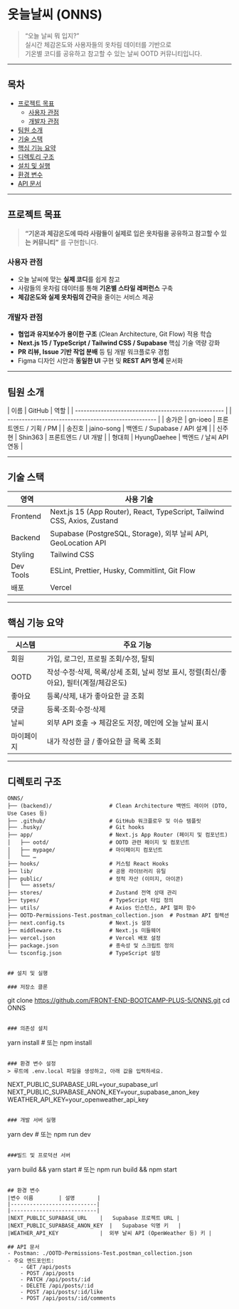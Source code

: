# 옷늘날씨 (ONNS)

> “오늘 날씨 뭐 입지?”  
> 실시간 체감온도와 사용자들의 옷차림 데이터를 기반으로  
> 기온별 코디를 공유하고 참고할 수 있는 날씨 OOTD 커뮤니티입니다.

---

## 목차
- [프로젝트 목표](#프로젝트-목표)  
  - [사용자 관점](#사용자-관점)  
  - [개발자 관점](#개발자-관점)  
- [팀원 소개](#팀원-소개)
- [기술 스택](#기술-스택)  
- [핵심 기능 요약](#핵심-기능-요약)  
- [디렉토리 구조](#디렉토리-구조)  
- [설치 및 실행](#설치-및-실행)  
- [환경 변수](#환경-변수)  
- [API 문서](#api-문서)  


---

## 프로젝트 목표

> **“기온과 체감온도에 따라 사람들이 실제로 입은 옷차림을 공유하고 참고할 수 있는 커뮤니티”** 를 구현합니다.

### 사용자 관점
- 오늘 날씨에 맞는 **실제 코디**를 쉽게 참고  
- 사람들의 옷차림 데이터를 통해 **기온별 스타일 레퍼런스** 구축  
- **체감온도와 실제 옷차림의 간극**을 줄이는 서비스 제공  

### 개발자 관점
- **협업과 유지보수가 용이한 구조** (Clean Architecture, Git Flow) 적용 학습  
- **Next.js 15 / TypeScript / Tailwind CSS / Supabase** 핵심 기술 역량 강화  
- **PR 리뷰, Issue 기반 작업 분배** 등 팀 개발 워크플로우 경험  
- Figma 디자인 시안과 **동일한 UI** 구현 및 **REST API 명세** 문서화  

---

## 팀원 소개
| 이름        | GitHub         | 역할                    |
| ---------------------------------------------------- |
| ---------------------------------------------------- |
| 송가은    | gn-ioeo   | 프론트엔드 / 기획 / PM            |
| 송진호    | jaino-song    | 백엔드 / Supabase / API 설계  |
| 신주현    | Shin363   | 프론트엔드 / UI 개발              |
| 형대희    | HyungDaehee   | 백엔드 / 날씨 API 연동        |

---

## 기술 스택

| 영역          | 사용 기술                                                        |
| --------------------------------------------------------------------------- | ----------------------------------------------------------------------------- |
| Frontend    | Next.js 15 (App Router), React, TypeScript, Tailwind CSS, Axios, Zustand                                                                       |
| Backend     | Supabase (PostgreSQL, Storage), 외부 날씨 API, GeoLocation API  |
| Styling     | Tailwind CSS                                                  |
| Dev Tools   | ESLint, Prettier, Husky, Commitlint, Git Flow                 |
| 배포         | Vercel                                                        |

---

## 핵심 기능 요약

| 시스템     | 주요 기능                                                                                                                   |
| ---------- | --------------------------------------------------------------------------------------------------------------------------- |
| 회원       | 가입, 로그인, 프로필 조회/수정, 탈퇴                                                                                       |
| OOTD       | 작성·수정·삭제, 목록/상세 조회, 날씨 정보 표시, 정렬(최신/좋아요), 필터(계절/체감온도)                                      |
| 좋아요     | 등록/삭제, 내가 좋아요한 글 조회                                                                                             |
| 댓글       | 등록·조회·수정·삭제                                                                                                        |
| 날씨       | 외부 API 호출 → 체감온도 저장, 메인에 오늘 날씨 표시                                                                         |
| 마이페이지 | 내가 작성한 글 / 좋아요한 글 목록 조회                                                                                       |

---

## 디렉토리 구조

```plaintext
ONNS/
├── (backend)/                  # Clean Architecture 백엔드 레이어 (DTO, Use Cases 등)
├── .github/                    # GitHub 워크플로우 및 이슈 템플릿
├── .husky/                     # Git hooks
├── app/                        # Next.js App Router (페이지 및 컴포넌트)
│   ├── ootd/                   # OOTD 관련 페이지 및 컴포넌트
│   ├── mypage/                 # 마이페이지 컴포넌트
│   └── …  
├── hooks/                      # 커스텀 React Hooks
├── lib/                        # 공용 라이브러리 유틸
├── public/                     # 정적 자산 (이미지, 아이콘)
│   └── assets/
├── stores/                     # Zustand 전역 상태 관리
├── types/                      # TypeScript 타입 정의
├── utils/                      # Axios 인스턴스, API 헬퍼 함수
├── OOTD-Permissions-Test.postman_collection.json  # Postman API 컬렉션
├── next.config.ts              # Next.js 설정
├── middleware.ts               # Next.js 미들웨어
├── vercel.json                 # Vercel 배포 설정
├── package.json                # 종속성 및 스크립트 정의
└── tsconfig.json               # TypeScript 설정


## 설치 및 실행

### 저장소 클론
```
git clone https://github.com/FRONT-END-BOOTCAMP-PLUS-5/ONNS.git
cd ONNS
```

### 의존성 설치
```
yarn install  # 또는 npm install
```

### 환경 변수 설정
> 루트에 .env.local 파일을 생성하고, 아래 값을 입력하세요.
```
NEXT_PUBLIC_SUPABASE_URL=your_supabase_url
NEXT_PUBLIC_SUPABASE_ANON_KEY=your_supabase_anon_key
WEATHER_API_KEY=your_openweather_api_key
```

### 개발 서버 실행
```
yarn dev  # 또는 npm run dev
```

###빌드 및 프로덕션 서버
```
yarn build && yarn start  # 또는 npm run build && npm start
```

## 환경 변수
|변수 이름        |	설명       |
|---------------------------|
|---------------------------|
|NEXT_PUBLIC_SUPABASE_URL    |   Supabase 프로젝트 URL |
|NEXT_PUBLIC_SUPABASE_ANON_KEY  |	Supabase 익명 키   |
|WEATHER_API_KEY             |	외부 날씨 API (OpenWeather 등) 키 |

## API 문서
- Postman: ./OOTD-Permissions-Test.postman_collection.json
- 주요 엔드포인트:
    - GET /api/posts
    - POST /api/posts
    - PATCH /api/posts/:id
    - DELETE /api/posts/:id
    - POST /api/posts/:id/like
    - POST /api/posts/:id/comments